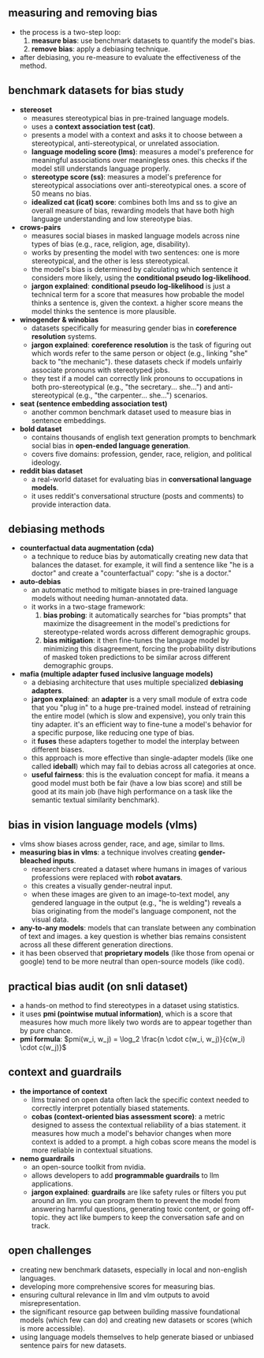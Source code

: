 ## measuring and removing bias
- the process is a two-step loop:
    1.  **measure bias**: use benchmark datasets to quantify the model's bias.
    2.  **remove bias**: apply a debiasing technique.
- after debiasing, you re-measure to evaluate the effectiveness of the method.

## benchmark datasets for bias study
- **stereoset**
    - measures stereotypical bias in pre-trained language models.
    - uses a **context association test (cat)**.
    - presents a model with a context and asks it to choose between a stereotypical, anti-stereotypical, or unrelated association.
    - **language modeling score (lms)**: measures a model's preference for meaningful associations over meaningless ones. this checks if the model still understands language properly.
    - **stereotype score (ss)**: measures a model's preference for stereotypical associations over anti-stereotypical ones. a score of 50 means no bias.
    - **idealized cat (icat) score**: combines both lms and ss to give an overall measure of bias, rewarding models that have both high language understanding and low stereotype bias.
- **crows-pairs**
    - measures social biases in masked language models across nine types of bias (e.g., race, religion, age, disability).
    - works by presenting the model with two sentences: one is more stereotypical, and the other is less stereotypical.
    - the model's bias is determined by calculating which sentence it considers more likely, using the **conditional pseudo log-likelihood**.
    - **jargon explained**: **conditional pseudo log-likelihood** is just a technical term for a score that measures how probable the model thinks a sentence is, given the context. a higher score means the model thinks the sentence is more plausible.
- **winogender & winobias**
    - datasets specifically for measuring gender bias in **coreference resolution** systems.
    - **jargon explained**: **coreference resolution** is the task of figuring out which words refer to the same person or object (e.g., linking "she" back to "the mechanic"). these datasets check if models unfairly associate pronouns with stereotyped jobs.
    - they test if a model can correctly link pronouns to occupations in both pro-stereotypical (e.g., "the secretary... she...") and anti-stereotypical (e.g., "the carpenter... she...") scenarios.
- **seat (sentence embedding association test)**
    - another common benchmark dataset used to measure bias in sentence embeddings.
- **bold dataset**
    - contains thousands of english text generation prompts to benchmark social bias in **open-ended language generation**.
    - covers five domains: profession, gender, race, religion, and political ideology.
- **reddit bias dataset**
    - a real-world dataset for evaluating bias in **conversational language models**.
    - it uses reddit's conversational structure (posts and comments) to provide interaction data.

## debiasing methods
- **counterfactual data augmentation (cda)**
    - a technique to reduce bias by automatically creating new data that balances the dataset. for example, it will find a sentence like "he is a doctor" and create a "counterfactual" copy: "she is a doctor."
- **auto-debias**
    - an automatic method to mitigate biases in pre-trained language models without needing human-annotated data.
    - it works in a two-stage framework:
        1.  **bias probing**: it automatically searches for "bias prompts" that maximize the disagreement in the model's predictions for stereotype-related words across different demographic groups.
        2.  **bias mitigation**: it then fine-tunes the language model by minimizing this disagreement, forcing the probability distributions of masked token predictions to be similar across different demographic groups.
- **mafia (multiple adapter fused inclusive language models)**
    - a debiasing architecture that uses multiple specialized **debiasing adapters**.
    - **jargon explained**: an **adapter** is a very small module of extra code that you "plug in" to a huge pre-trained model. instead of retraining the entire model (which is slow and expensive), you only train this tiny adapter. it's an efficient way to fine-tune a model's behavior for a specific purpose, like reducing one type of bias.
    - it **fuses** these adapters together to model the interplay between different biases.
    - this approach is more effective than single-adapter models (like one called **ideball**) which may fail to debias across all categories at once.
    - **useful fairness**: this is the evaluation concept for mafia. it means a good model must both be fair (have a low bias score) and still be good at its main job (have high performance on a task like the semantic textual similarity benchmark).

## bias in vision language models (vlms)
- vlms show biases across gender, race, and age, similar to llms.
- **measuring bias in vlms**: a technique involves creating **gender-bleached inputs**.
    - researchers created a dataset where humans in images of various professions were replaced with **robot avatars**.
    - this creates a visually gender-neutral input.
    - when these images are given to an image-to-text model, any gendered language in the output (e.g., "he is welding") reveals a bias originating from the model's language component, not the visual data.
- **any-to-any models**: models that can translate between any combination of text and images. a key question is whether bias remains consistent across all these different generation directions.
- it has been observed that **proprietary models** (like those from openai or google) tend to be more neutral than open-source models (like codi).

## practical bias audit (on snli dataset)
- a hands-on method to find stereotypes in a dataset using statistics.
- it uses **pmi (pointwise mutual information)**, which is a score that measures how much more likely two words are to appear together than by pure chance.
- **pmi formula**: $pmi(w_i, w_j) = \log_2 \frac{n \cdot c(w_i, w_j)}{c(w_i) \cdot c(w_j)}$

## context and guardrails
- **the importance of context**
    - llms trained on open data often lack the specific context needed to correctly interpret potentially biased statements.
    - **cobas (context-oriented bias assessment score)**: a metric designed to assess the contextual reliability of a bias statement. it measures how much a model's behavior changes when more context is added to a prompt. a high cobas score means the model is more reliable in contextual situations.
- **nemo guardrails**
    - an open-source toolkit from nvidia.
    - allows developers to add **programmable guardrails** to llm applications.
    - **jargon explained**: **guardrails** are like safety rules or filters you put around an llm. you can program them to prevent the model from answering harmful questions, generating toxic content, or going off-topic. they act like bumpers to keep the conversation safe and on track.

## open challenges
- creating new benchmark datasets, especially in local and non-english languages.
- developing more comprehensive scores for measuring bias.
- ensuring cultural relevance in llm and vlm outputs to avoid misrepresentation.
- the significant resource gap between building massive foundational models (which few can do) and creating new datasets or scores (which is more accessible).
- using language models themselves to help generate biased or unbiased sentence pairs for new datasets.